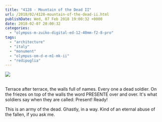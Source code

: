 ```yaml
---
title: "4128 - Mountain of the Dead II"
url: /2018/02/4128-mountain-of-the-dead-ii.html
publishDate: Wed, 07 Feb 2018 19:00:32 +0000
date: 2018-02-07 20:00:32
categories: 
  - "olympus-m-zuiko-digital-ed-12-40mm-f2-8-pro"
tags: 
  - "architecture"
  - "italy"
  - "monument"
  - "olympus-om-d-e-m1-mk-ii"
  - "redipuglia"
---
```

<div class="container">
<div class="center"><a target="_blank" href="https://d25zfm9zpd7gm5.cloudfront.net/1200x1200/2017/20170527_155416_lr.jpg"><img class="webfeedsFeaturedVisual" src="https://d25zfm9zpd7gm5.cloudfront.net/0600x0600/2017/20170527_155416_lr.jpg" /></a></div>
</div>
<br />

Terrace after terrace, the walls full of names. Every one a dead soldier. On the friezes on top of the walls the word PRESENTE over and over. It's what soldiers say when they are called: Present! Ready!

This is an army of the dead. Ghastly, in a way. Kind of an eternal abuse of the fallen, if you ask me.
